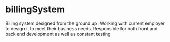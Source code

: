 # billingSystem

Billing system designed from the ground up. Working with current employer to design it to meet their business needs. Responsible for both front and back end development as well as constant testing
